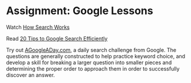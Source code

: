 # Assignment: Google Lessons

Watch [How Search Works](https://www.youtube.com/watch?v=BNHR6IQJGZs)

Read [20 Tips to Google Search Efficiently](http://www.lifehack.org/articles/technology/20-tips-use-google-search-efficiently.html)

Try out [AGoogleADay.com](http://www.agoogleaday.com/), a daily search challenge from Google. The questions are generally constructed to help practice keyword choice, and develop a skill for breaking a larger question into smaller pieces and determining the proper order to approach them in order to successfully discover an answer.
